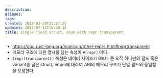 ```yaml
---
description:
aliases: 
tags: 
created: 2023-03-29T21:27:39
updated: 2023-07-11T15:20:18
title: single field struct, enum with repr transparent
---
```

- https://doc.rust-lang.org/nomicon/other-reprs.html#reprtransparent
- 메모리 구조에 대한 명시를 담는 속성이 `#[repr]` 이다.
- `[repr(transparent)]` 속성은 데이터 사이즈가 0보다 큰 오직 하나만의 필드 혹은 variant를 담은 struct, enum에 대하여 ABI의 메모리 구조가 단일 필드와 동일함을 보장한다. 